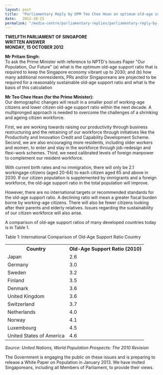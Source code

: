 ```yaml
---
layout: post
title:  "Parliamentary Reply by DPM Teo Chee Hean on optimum old-age support ratio and number of people required for sustainable old-age support ratio"
date:   2012-10-15
permalink: "/media-centre/parliamentary-replies/parliamentary-reply-by-dpm-teo-chee-hean-on-optimum-old-age-support-ratio-and-number-of-people-required-for-sustainable-old-age-support-ratio"
---
```


**TWELFTH PARLIAMENT OF SINGAPORE  
WRITTEN ANSWER  
MONDAY, 15 OCTOBER 2012**

**Mr Pritam Singh:**  
To ask the Prime Minister with reference to NPTD's Issues Paper "Our Population, Our Future" (a) what is the optimum old-age support ratio that is required to keep the Singapore economy vibrant up to 2030; and (b) how many additional nonresidents, PRs and/or Singaporeans are projected to be required for a reasonably sustainable old-age support ratio and what is the basis of this calculation 

**Mr Teo Chee Hean (for the Prime Minister):**  
Our demographic changes will result in a smaller pool of working-age citizens and lower citizen old-age support ratio within the next decade. A multipronged approach is needed to overcome the challenges of a shrinking and ageing citizen workforce.

First, we are working towards raising our productivity through business restructuring and the retraining of our workforce through initiatives like the Productivity and Innovation Credit and Capability Development Scheme. Second, we are also encouraging more residents, including older workers and women, to enter and stay in the workforce through job-redesign and flexi-work schemes. Third, we need calibrated levels of foreign manpower to complement our resident workforce.

With current birth rates and no immigration, there will only be 2.1 workingage citizens (aged 20-64) to each citizen aged 65 and above in 2030. If our citizen population is supplemented by immigrants and a foreign workforce, the old-age support ratio in the total population will improve.

However, there are no international targets or recommended standards for the old-age support ratio. A declining ratio will mean a greater fiscal burden borne by working-age citizens. There will also be fewer citizens looking after their parents and elderly relatives. Issues regarding the sustainability of our citizen workforce will also arise.

A comparison of old-age support ratios of many developed countries today is in Table 1. 

Table 1: International Comparison of Old-Age Support Ratio Country

<table class="table-h">  <tr>   <th>Country</th> <th>Old-Age Support Ratio (2010)</th>  </tr>  <tr>    <td>Japan</td>    <td>2.6</td>  </tr>
<tr>    <td>Germany</td>    <td>3.0</td>  </tr> 
<tr>    <td>Sweden</td>    <td>3.2</td>  </tr>
<tr>    <td>Finland</td>    <td>3.5</td>  </tr>
<tr>    <td>Denmark</td>    <td>3.6</td>  </tr>
<tr>    <td>United Kingdom</td>    <td>3.6</td>  </tr>
<tr>    <td>Switzerland</td>    <td>3.7</td>  </tr>
<tr>    <td>Netherlands</td>    <td>4.0</td>  </tr>
<tr>    <td>Norway</td>    <td>4.1</td>  </tr>
<tr>    <td>Luxembourg</td>    <td>4.5</td>  </tr>
<tr>    <td>United States of America</td>    <td>4.6</td>  </tr>
</table>

_Source: United Nations, World Population Prospects: The 2010 Revision_

The Government is engaging the public on these issues and is preparing to release a White Paper on Population in January 2013. We have invited Singaporeans, including all Members of Parliament, to provide their views.  

